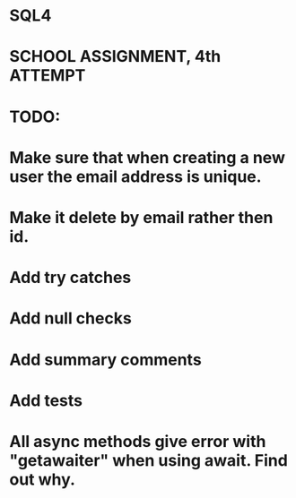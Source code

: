 # SQL4
# SCHOOL ASSIGNMENT, 4th ATTEMPT
# TODO:
# Make sure that when creating a new user the email address is unique.
# Make it delete by email rather then id.
# Add try catches
# Add null checks
# Add summary comments
# Add tests
#
# All async methods give error with "getawaiter" when using await. Find out why.
